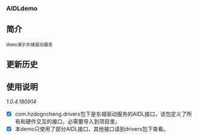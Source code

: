 ### AIDLdemo

## 简介
    demo演示东城驱动服务

## 更新历史

## 使用说明
*1.0.4.180914*

- [x] com.hzdogncheng.drivers包下是东城驱动服务的AIDL接口，该包定义了所有和硬件交互的接口，必需要导入到项目里。
- [x] 本demo只使用了部分AIDL接口，其他接口请到drivers包下查看。